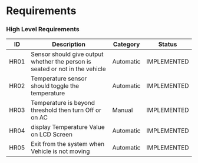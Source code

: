 # Requirements

### High Level Requirements

|  ID |  Description | Category  |  Status |   
|---|---|---|---|
| HR01  |Sensor should give output  whether the person is seated or not in the vehicle   | Automatic  | IMPLEMENTED  |   
| HR02  | Temperature sensor should toggle the temperature  | Automatic  | IMPLEMENTED  |   
|  HR03 | Temperature is beyond threshold then turn Off or on AC  | Manual  | IMPLEMENTED  |   
| HR04  |display Temperature Value on LCD Screen   |  Automatic | IMPLEMENTED  |   
|  HR05 | Exit from the system when Vehicle is not moving  |  Automatic | IMPLEMENTED   |   
